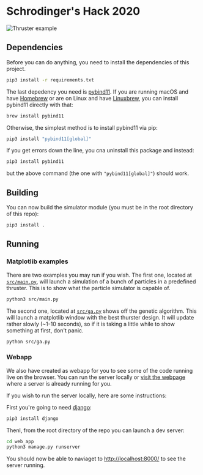 # Schrodinger's Hack 2020

![Thruster example](thruster.gif)

## Dependencies
Before you can do anything, you need to install the dependencies of this project.
```sh
pip3 install -r requirements.txt
```
The last depedency you need is [pybind11](https://github.com/pybind/pybind11). If you are running macOS and have [Homebrew](https://brew.sh/) or are on Linux and have [Linuxbrew](https://docs.brew.sh/Homebrew-on-Linux), you can install pybind11 directly with that:
```sh
brew install pybind11
```
Otherwise, the simplest method is to install pybind11 via pip:
```sh
pip3 install "pybind11[global]"
```
If you get errors down the line, you cna uninstall this package and instead:
```sh
pip3 install pybind11
```
but the above command (the one with `"pybind11[global]"`) should work.

## Building

You can now build the simulator module (you must be in the root directory of this repo):
```sh
pip3 install .
```

## Running

### Matplotlib examples
There are two examples you may run if you wish. The first one, located at [`src/main.py`](https://github.com/sxrodrigues/physhackathon2020/blob/main/src/main.py), will launch a simulation of a bunch of particles in a predefined thruster. This is to show what the particle simulator is capable of.
```sh
python3 src/main.py
```

The second one, located at [`src/ga.py`](https://github.com/sxrodrigues/physhackathon2020/blob/main/src/ga.py) shows off the genetic algorithm. This will launch a matplotlib window with the best thurster design. It will update rather slowly (~1-10 seconds), so if it is taking a little while to show something at first, don't panic.
```sh
python src/ga.py
```

### Webapp
We also have created as webapp for you to see some of the code running live on the browser. You can run the server locally or [visit the webpage](http://genzthrusters.pythonanywhere.com/) where a server is already running for you.

If you wish to run the server locally, here are some instructions:

First you're going to need [django](https://www.djangoproject.com/):
```sh
pip3 install django
```

Thenl, from the root directory of the repo you can launch a dev server:
```sh
cd web_app
python3 manage.py runserver
```

You should now be able to naviaget to [http://localhost:8000/](http://localhost:8000/) to see the server running.
